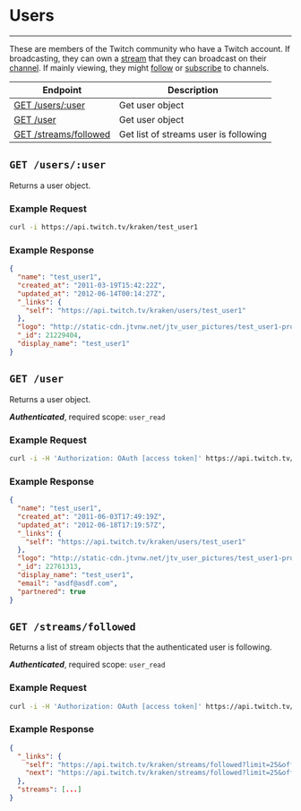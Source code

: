 # Users

***

These are members of the Twitch community who have a Twitch account. If broadcasting, they can own a [stream][streams] that they can broadcast on their [channel][channels]. If mainly viewing, they might [follow][follows] or [subscribe][subscriptions] to channels.

| Endpoint | Description |
| ---- | --------------- |
| [GET /users/:user](/v2_resources/users.md#get-usersuser) | Get user object |
| [GET /user](/v2_resources/users.md#get-user) | Get user object |
| [GET /streams/followed](/v2_resources/users.md#get-streamsfollowed) | Get list of streams user is following |

[streams]: /v2_resources/streams.md
[channels]: /v2_resources/channels.md
[follows]: /v2_resources/follows.md
[subscriptions]: /v2_resources/subscriptions.md

## `GET /users/:user`

Returns a user object.

### Example Request

```bash
curl -i https://api.twitch.tv/kraken/test_user1
```

### Example Response

```json
{
  "name": "test_user1",
  "created_at": "2011-03-19T15:42:22Z",
  "updated_at": "2012-06-14T00:14:27Z",
  "_links": {
    "self": "https://api.twitch.tv/kraken/users/test_user1"
  },
  "logo": "http://static-cdn.jtvnw.net/jtv_user_pictures/test_user1-profile_image-6947308654ad603f-300x300.jpeg",
  "_id": 21229404,
  "display_name": "test_user1"
}
```

## `GET /user`

Returns a user object.

*__Authenticated__*, required scope: `user_read`

### Example Request

```bash
curl -i -H 'Authorization: OAuth [access token]' https://api.twitch.tv/kraken/user
```

### Example Response

```json
{
  "name": "test_user1",
  "created_at": "2011-06-03T17:49:19Z",
  "updated_at": "2012-06-18T17:19:57Z",
  "_links": {
    "self": "https://api.twitch.tv/kraken/users/test_user1"
  },
  "logo": "http://static-cdn.jtvnw.net/jtv_user_pictures/test_user1-profile_image-62e8318af864d6d7-300x300.jpeg",
  "_id": 22761313,
  "display_name": "test_user1",
  "email": "asdf@asdf.com",
  "partnered": true
}
```

## `GET /streams/followed`

Returns a list of stream objects that the authenticated user is following.

*__Authenticated__*, required scope: `user_read`

### Example Request

```bash
curl -i -H 'Authorization: OAuth [access token]' https://api.twitch.tv/kraken/streams/followed
```

### Example Response

```json
{
  "_links": {
    "self": "https://api.twitch.tv/kraken/streams/followed?limit=25&offset=0",
    "next": "https://api.twitch.tv/kraken/streams/followed?limit=25&offset=25"
  },
  "streams": [...]
}
```

